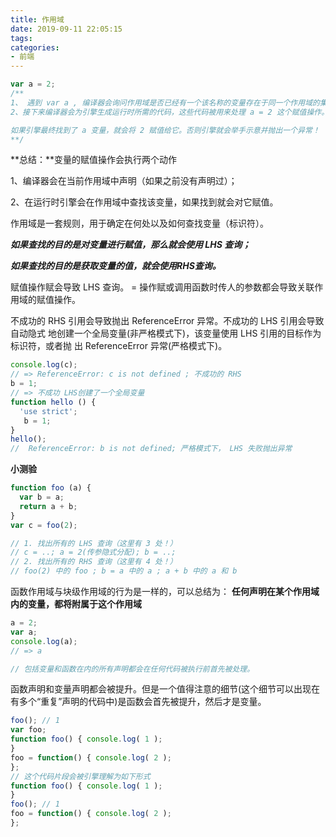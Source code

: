```yaml
---
title: 作用域
date: 2019-09-11 22:05:15
tags:
categories:
- 前端
---
```


```javascript
var a = 2;
/**
1、 遇到 var a , 编译器会询问作用域是否已经有一个该名称的变量存在于同一个作用域的集合中。如果是，编译器会忽略该声明，继续进行编译；否则它会要求作用域在当前作用域的集合中声明一个新的变量，并命名为 a。
2、接下来编译器会为引擎生成运行时所需的代码，这些代码被用来处理 a = 2 这个赋值操作。引擎运行时会先询问作用域，在当前的作用域集合中是否存在一个叫作 a 的变量。如果是，引擎就会使用这个变量；如果否，引擎会继续查找该变量。

如果引擎最终找到了 a 变量，就会将 2 赋值给它。否则引擎就会举手示意并抛出一个异常！
**/
```

**总结：**变量的赋值操作会执行两个动作

1、编译器会在当前作用域中声明（如果之前没有声明过）；

2、在运行时引擎会在作用域中查找该变量，如果找到就会对它赋值。

作用域是一套规则，用于确定在何处以及如何查找变量（标识符）。

***如果查找的目的是对变量进行赋值，那么就会使用 LHS 查询；***

***如果查找的目的是获取变量的值，就会使用RHS查询。***

赋值操作赋会导致 LHS 查询。 = 操作赋或调用函数时传人的参数都会导致关联作用域的赋值操作。

不成功的 RHS 引用会导致抛出 ReferenceError 异常。不成功的 LHS 引用会导致自动隐式 地创建一个全局变量(非严格模式下)，该变量使用 LHS 引用的目标作为标识符，或者抛 出 ReferenceError 异常(严格模式下)。

```javascript
console.log(c);
// => ReferenceError: c is not defined ; 不成功的 RHS 
b = 1;  
// => 不成功 LHS创建了一个全局变量
function hello () {
  'use strict';
   b = 1;
}
hello();
//  ReferenceError: b is not defined; 严格模式下， LHS 失败抛出异常
```

**小测验**

```javascript
function foo (a) {
  var b = a;
  return a + b;
}
var c = foo(2);

// 1. 找出所有的 LHS 查询（这里有 3 处！）
// c = ..; a = 2(传参隐式分配); b = ..;
// 2. 找出所有的 RHS 查询（这里有 4 处！）
// foo(2) 中的 foo ; b = a 中的 a ; a + b 中的 a 和 b
```



函数作用域与块级作用域的行为是一样的，可以总结为： **任何声明在某个作用域内的变量，都将附属于这个作用域**

```javascript
a = 2;
var a;
console.log(a);
// => a

// 包括变量和函数在内的所有声明都会在任何代码被执行前首先被处理。
```

函数声明和变量声明都会被提升。但是一个值得注意的细节(这个细节可以出现在有多个“重复”声明的代码中)是函数会首先被提升，然后才是变量。

```javascript
foo(); // 1
var foo;
function foo() { console.log( 1 );
}
foo = function() { console.log( 2 );
};
// 这个代码片段会被引擎理解为如下形式
function foo() { console.log( 1 );
}
foo(); // 1
foo = function() { console.log( 2 );
};
```

